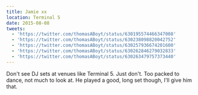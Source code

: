 ```yaml
---
title: Jamie xx
location: Terminal 5
date: 2015-08-08
tweets:
  - 'https://twitter.com/thomasABoyt/status/630195574466347008'
  - 'https://twitter.com/thomasABoyt/status/630238098820042752'
  - 'https://twitter.com/thomasABoyt/status/630257936674201600'
  - 'https://twitter.com/thomasABoyt/status/630262846279032833'
  - 'https://twitter.com/thomasABoyt/status/630263479757373440'
---
```


Don't see DJ sets at venues like Terminal 5. Just don't. Too packed to dance, not much to look at. He played a good, long set though, I'll give him that.
